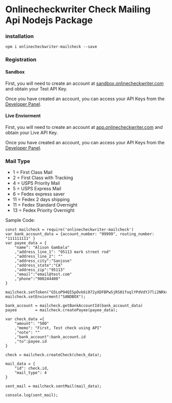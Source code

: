 # Onlinecheckwriter Check Mailing Api Nodejs Package


### installation
```nodejs
npm i onlinecheckwriter-mailcheck --save
```

### Registration

#### Sandbox 

First, you will need to  create an account at [sandbox.onlinecheckwriter.com](https://sandbox.onlinecheckwriter.com) and obtain your Test  API Key.

Once you have created an account, you can access your API Keys from the [Developer Panel](https://sandbox.onlinecheckwriter.com/manage/developer/index).


#### Live Enviorment 

First, you will need to  create an account at [app.onlinecheckwriter.com](https://app.onlinecheckwriter.com) and obtain your Live  API Key.

Once you have created an account, you can access your API Keys from the [Developer Panel](https://app.onlinecheckwriter.com/manage/developer/index).


### Mail Type
- 1 = First Class Mail
- 2 = First Class with Tracking
- 4 = USPS Priority Mail
- 5 = USPS Express Mail
- 6 = Fedex express saver
- 11 = Fedex 2 days shipping
- 11 = Fedex Standard Overnight
- 13 = Fedex Priority Overnight


Sample Code:

```nodejs
const mailcheck = require('onlinecheckwriter-mailcheck')
var bank_account_data = {account_number: "99999", routing_number: "111111111" }
var payee_data = {
	"name": "Alison Gambala"
	,"address_line_1": "95113 mark street rod"
	,"address_line_2": ""
	,"address_city":"Sanjose"
	,"address_state":"CA"
	,"address_zip":"95113"
	,"email":"email@test.com"
	,"phone":"900244400"
}

mailcheck.setToken("G5LoP94QISpOvk6i072yXDFBPwSjRS01foqlYPdVdYJ7li2NRkvzuHvYIzif");
mailcheck.setEnviorment("SANDBOX");

bank_account = mailcheck.getBankAccountId(bank_account_data)
payee        = mailcheck.createPayee(payee_data);

var check_data ={
	"amount": "500"
	,"memo": "First, Test check using API"
	,"note": ""
	,"bank_account":bank_account.id
	,"to":payee.id
}

check = mailcheck.createCheck(check_data);

mail_data = {
    "id": check.id,
    "mail_type": 4
}

sent_mail = mailcheck.sentMail(mail_data);

console.log(sent_mail);




```
